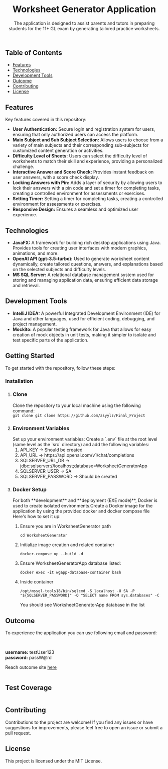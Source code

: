 <body>
<header>
    <h1>Worksheet Generator Application</h1>
    <p>The application is designed to assist parents and tutors in preparing
        students for the 11+ GL exam by generating tailored practice worksheets.</p>
</header>
<section id="table-of-contents">
    <h2>Table of Contents</h2>
    <ul>
        <li><a href="#features">Features</a></li>
        <li><a href="#technologies">Technologies</a></li>
        <li><a href="#development-tools">Development Tools</a></li>
        <li><a href="#outcome">Outcome</a></li>
        <li><a href="#contributing">Contributing</a></li>
        <li><a href="#license">License</a></li>
    </ul>
</section>
<section id="features">
    <h2>Features</h2>
    <p>Key features covered in this repository:</p>
    <ul>
        <li><strong>User Authentication:</strong> Secure login and registration system for users, ensuring that only
            authorized users can access the platform.
        </li>
        <li><strong>Main Subject and Sub Subject Selection:</strong> Allows users to choose from a variety of main
            subjects and their corresponding sub-subjects for customized content generation or activities.
        </li>
        <li><strong>Difficulty Level of Sheets:</strong> Users can select the difficulty level of worksheets to match
            their skill and experience, providing a personalized challenge.
        </li>
        <li><strong>Interactive Answer and Score Check:</strong> Provides instant feedback on user answers, with a score
            check display.
        </li>
        <li><strong>Locking Answers with Pin:</strong> Adds a layer of security by allowing users to lock their answers
            with a pin code and set a timer for completing tasks, creating a controlled environment for assessments or
            exercises.
        </li>
        <li><strong>Setting Timer:</strong> Setting a timer for completing tasks, creating a controlled environment for
            assessments or exercises.
        </li>
        <li><strong>Responsive Design:</strong> Ensures a seamless and optimized user experience.</li>
    </ul>
</section>
<section id="technologies">
    <h2>Technologies</h2>
    <ul>
        <li><strong>JavaFX:</strong> A framework for building rich desktop applications using Java. Provides tools for
            creating user interfaces with modern graphics, animations, and more.
        </li>
        <li><strong>OpenAI API (gpt-3.5-turbo):</strong> Used to generate worksheet content dynamically, create tailored
            questions, answers, and explanations based on the selected subjects and difficulty levels.
        </li>
        <li><strong>MS SQL Server:</strong> A relational database management system used for storing and managing
            application data, ensuring efficient data storage and retrieval.
        </li>
    </ul>
</section>
<section id="development-tools">
    <h2>Development Tools</h2>
    <ul>
        <li><strong>IntelliJ IDEA:</strong> A powerful Integrated Development Environment (IDE) for Java and other
            languages, used for efficient coding, debugging, and project management.
        </li>
        <li><strong>Mockito:</strong> A popular testing framework for Java that allows for easy creation of mock objects
            in unit tests, making it simpler to isolate and test specific parts of the application.
        </li>
    </ul>
</section>
<section id="getting-started">
    <h2>Getting Started</h2>
    <p>To get started with the repository, follow these steps:</p>
    <h3>Installation</h3>
    <ol>
        <li>
            <h3>Clone</h3>
        Clone the repository to your local machine using the following command:</li>
        <code>git clone git clone https://github.com/asyylz/Final_Project</code>
        <li>
            <h3>Environment Variables</h3>
        Set up your environment variables: Create a `.env` file at the root level (same level as the `src`
        directory) and add the following variables:
            <ol>
                <li>API_KEY -> Should be created</li>
                <li>API_URL -> https://api.openai.com/v1/chat/completions</li>
                <li>SQLSERVER_URL_DB -> jdbc:sqlserver://localhost;database=WorksheetGeneratorApp</li>
                <li>SQLSERVER_USER -> SA</li>
                <li>SQLSERVER_PASSWORD -> Should be created</li>
            </ol>
        </li>
        <li>
            <h3>Docker Setup</h3>
            <p>For both **development** and **deployment (EXE mode)**, Docker is used to create isolated
                environments.Create a Docker image
                for the application by using the provided docker and docker compose file Here's how to set it up:</p>
            <ol>
                <li>
                    <p>Ensure you are in WorksheetGenerator path</p>
                    <code>cd WorksheetGenerator</code>
                </li>
                <li>
                    <p>Initialize  image creation and related container</p>
                    <code>docker-compose up --build -d</code>
                </li>
                <li>
                    <p>Ensure WorksheetGeneratorApp database  listed:</p>
                    <code>docker exec -it wgapp-database-container bash</code>
                </li>
                <li>
                    <p>Inside container</p>
                    <code>/opt/mssql-tools18/bin/sqlcmd -S localhost -U SA -P "${SQLSERVER_PASSWORD}" -Q "SELECT name FROM sys.databases" -C</code>
                    <p>You should see WorksheetGeneratorApp database in the list</p>
                </li>
            </ol>
        </li>
    </ol>
</section>
<section id="outcome">
    <h1>Outcome</h1>
    <p>To experience the application you can use following email and password:</p><br>
    <p><strong>username:</strong> testUser123<br>
        <strong>password:</strong> passW@rd
    </p>
    <p>Reach outcome site <a href="">here</a></p>
    <img src=""
         alt="">
</section>
<section id="test-coverage">
    <h1>Test Coverage</h1>
    <img src=""
         alt="">
</section>
<footer>
    <h2>Contributing</h2>
    <p>Contributions to the project are welcome! If you find any issues or have suggestions for improvements, please
        feel free to open an issue or submit a pull request.</p>
    <h2>License</h2>
    <p>This project is licensed under the MIT License.</p>
</footer>
</body>